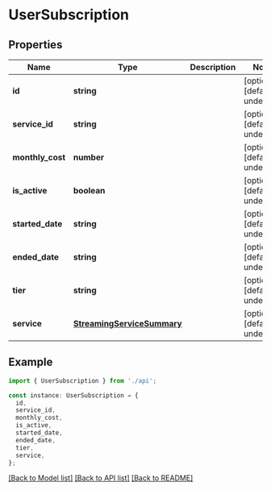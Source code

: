 # UserSubscription

## Properties

| Name             | Type                                                      | Description | Notes                             |
| ---------------- | --------------------------------------------------------- | ----------- | --------------------------------- |
| **id**           | **string**                                                |             | [optional] [default to undefined] |
| **service_id**   | **string**                                                |             | [optional] [default to undefined] |
| **monthly_cost** | **number**                                                |             | [optional] [default to undefined] |
| **is_active**    | **boolean**                                               |             | [optional] [default to undefined] |
| **started_date** | **string**                                                |             | [optional] [default to undefined] |
| **ended_date**   | **string**                                                |             | [optional] [default to undefined] |
| **tier**         | **string**                                                |             | [optional] [default to undefined] |
| **service**      | [**StreamingServiceSummary**](StreamingServiceSummary.md) |             | [optional] [default to undefined] |

## Example

```typescript
import { UserSubscription } from './api';

const instance: UserSubscription = {
  id,
  service_id,
  monthly_cost,
  is_active,
  started_date,
  ended_date,
  tier,
  service,
};
```

[[Back to Model list]](../README.md#documentation-for-models) [[Back to API list]](../README.md#documentation-for-api-endpoints) [[Back to README]](../README.md)
